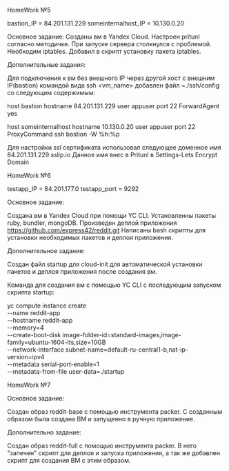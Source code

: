 HomeWork №5

bastion_IP = 84.201.131.229
someinternalhost_IP = 10.130.0.20

Основное задание:
Созданы вм в Yandex Cloud. Настроен pritunl согласно методичке. При запуске сервера столкнулся с проблемой. Необходим iptables. Добавил в скрипт установку пакета iptables.

Дополнительные задания:

Для подключения к вм без внешного IP через другой хост с внешним IP(bastion) командой вида ssh <vm_name> добавлен файл ~./ssh/config со следующим содержимым:

host bastion
hostname 84.201.131.229
user appuser
port 22
ForwardAgent yes

host someinternalhost
hostname 10.130.0.20
user appuser
port 22
ProxyCommand ssh bastion -W %h:%p

Для настройки ssl сертификата использовал следующее доменное имя 84.201.131.229.sslip.io
Данное имя внес в Pritunl в Settings-Lets Encrypt Domain

HomeWork №6

testapp_IP = 84.201.177.0
testapp_port = 9292

Основное задание:

Создана вм в Yandex Cloud при помощи YC CLI. Установленны пакеты ruby, bundler, mongoDB.
Произведен деплой приложения https://github.com/express42/reddit.git
Написаны bash скрипты для установки необходимых пакетов и деплоя приложения.

Дополнительное задание:

Создан файл startup для cloud-init для автоматической установки пакетов и деплоя приложения после создания вм.

Команда для создания вм с помощью  YC CLI с последующим запуском скрипта startup:

yc compute instance create \
  --name reddit-app \
  --hostname reddit-app \
  --memory=4 \
  --create-boot-disk image-folder-id=standard-images,image-family=ubuntu-1604-lts,size=10GB \
  --network-interface subnet-name=default-ru-central1-b,nat-ip-version=ipv4 \
  --metadata serial-port-enable=1 \
  --metadata-from-file user-data=./startup

HomeWork №7

Основное задание:

Создан образ reddit-base с помощью инструмента packer. С созданным образом была создана ВМ и запущенно в ручную приложение.

Дополнительно задание:

Создан образ reddit-full с помощью инструмента packer. В него "запечен" скрипт для деплоя и запуска приложения, а так же добавлен скрипт для создания ВМ с этим образом.
